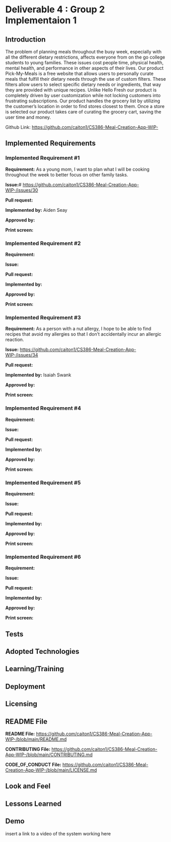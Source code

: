 # Deliverable 4 : Group 2 Implementaion 1

## Introduction

The problem of planning meals throughout the busy week, especially with all the different dietary restrictions, affects everyone from on the go college students to young families. These issues cost people time, physical health, mental health, and performance in other aspects of their lives. Our product Pick-My-Meals is a free website that allows users to personally curate meals that fulfill their dietary needs through the use of custom filters. These filters allow users to select specific dietary needs or ingredients, that way they are provided with unique recipes. Unlike Hello Fresh our product is completely driven by user customization while not locking customers into frustrating subscriptions. Our product handles the grocery list by utilizing the customer’s location in order to find stores closest to them. Once a store is selected our product takes care of curating the grocery cart, saving the user time and money.

Github Link: https://github.com/caiton1/CS386-Meal-Creation-App-WIP-

## Implemented Requirements

### Implemented Requirement #1

**Requirement:** As a young mom, I want to plan what I will be cooking throughout the week to better focus on other family tasks.

**Issue:**# https://github.com/caiton1/CS386-Meal-Creation-App-WIP-/issues/30

**Pull request:**

**Implemented by:** Aiden Seay

**Approved by:**

**Print screen:**

### Implemented Requirement #2

**Requirement:**

**Issue:**

**Pull request:**

**Implemented by:**

**Approved by:**

**Print screen:**

### Implemented Requirement #3

**Requirement:** As a person with a nut allergy, I hope to be able to find recipes that avoid my allergies so that I don’t accidentally incur an allergic reaction.

**Issue:** https://github.com/caiton1/CS386-Meal-Creation-App-WIP-/issues/34

**Pull request:**

**Implemented by:** Isaiah Swank

**Approved by:**

**Print screen:**

### Implemented Requirement #4

**Requirement:**

**Issue:**

**Pull request:**

**Implemented by:**

**Approved by:**

**Print screen:**

### Implemented Requirement #5

**Requirement:**

**Issue:**

**Pull request:**

**Implemented by:**

**Approved by:**

**Print screen:**

### Implemented Requirement #6

**Requirement:**

**Issue:**

**Pull request:**

**Implemented by:**

**Approved by:**

**Print screen:**

## Tests

## Adopted Technologies

## Learning/Training

## Deployment

## Licensing

## README File

**README File:** https://github.com/caiton1/CS386-Meal-Creation-App-WIP-/blob/main/README.md

**CONTRIBUTING File:** https://github.com/caiton1/CS386-Meal-Creation-App-WIP-/blob/main/CONTRIBUTING.md

**CODE_OF_CONDUCT File:** https://github.com/caiton1/CS386-Meal-Creation-App-WIP-/blob/main/LICENSE.md 

## Look and Feel

## Lessons Learned

## Demo

insert a link to a video of the system working here

